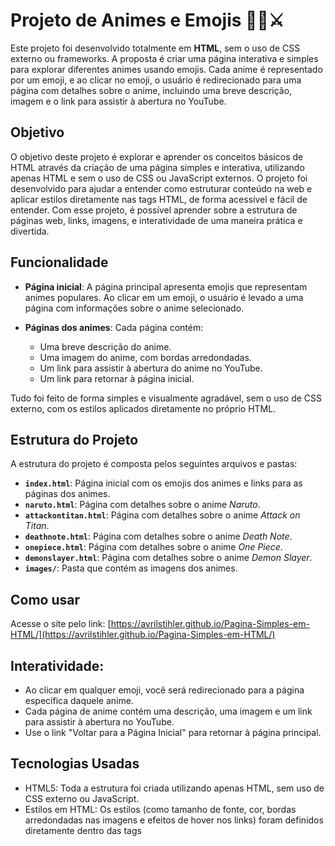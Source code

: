 # Projeto de Animes e Emojis 🎥🍥⚔️

Este projeto foi desenvolvido totalmente em **HTML**, sem o uso de CSS externo ou frameworks. A proposta é criar uma página interativa e simples para explorar diferentes animes usando emojis. Cada anime é representado por um emoji, e ao clicar no emoji, o usuário é redirecionado para uma página com detalhes sobre o anime, incluindo uma breve descrição, imagem e o link para assistir à abertura no YouTube.

## Objetivo
O objetivo deste projeto é explorar e aprender os conceitos básicos de HTML através da criação de uma página simples e interativa, utilizando apenas HTML e sem o uso de CSS ou JavaScript externos. O projeto foi desenvolvido para ajudar a entender como estruturar conteúdo na web e aplicar estilos diretamente nas tags HTML, de forma acessível e fácil de entender. Com esse projeto, é possível aprender sobre a estrutura de páginas web, links, imagens, e interatividade de uma maneira prática e divertida.

## Funcionalidade

- **Página inicial**: A página principal apresenta emojis que representam animes populares. Ao clicar em um emoji, o usuário é levado a uma página com informações sobre o anime selecionado.
  
- **Páginas dos animes**: Cada página contém:
  - Uma breve descrição do anime.
  - Uma imagem do anime, com bordas arredondadas.
  - Um link para assistir à abertura do anime no YouTube.
  - Um link para retornar à página inicial.

Tudo foi feito de forma simples e visualmente agradável, sem o uso de CSS externo, com os estilos aplicados diretamente no próprio HTML.

## Estrutura do Projeto

A estrutura do projeto é composta pelos seguintes arquivos e pastas:

- **`index.html`**: Página inicial com os emojis dos animes e links para as páginas dos animes.
- **`naruto.html`**: Página com detalhes sobre o anime *Naruto*.
- **`attackontitan.html`**: Página com detalhes sobre o anime *Attack on Titan*.
- **`deathnote.html`**: Página com detalhes sobre o anime *Death Note*.
- **`onepiece.html`**: Página com detalhes sobre o anime *One Piece*.
- **`demonslayer.html`**: Página com detalhes sobre o anime *Demon Slayer*.
- **`images/`**: Pasta que contém as imagens dos animes.

## Como usar

Acesse o site pelo link: [https://avrilstihler.github.io/Pagina-Simples-em-HTML/](https://avrilstihler.github.io/Pagina-Simples-em-HTML/)

## Interatividade:
   - Ao clicar em qualquer emoji, você será redirecionado para a página específica daquele anime.
   - Cada página de anime contém uma descrição, uma imagem e um link para assistir à abertura no YouTube.
   - Use o link "Voltar para a Página Inicial" para retornar à página principal.

## Tecnologias Usadas
 - HTML5: Toda a estrutura foi criada utilizando apenas HTML, sem uso de CSS externo ou JavaScript.
 - Estilos em HTML: Os estilos (como tamanho de fonte, cor, bordas arredondadas nas imagens e efeitos de hover nos links) foram definidos diretamente dentro das tags <style> no próprio arquivo HTML.
 - Imagens: As imagens dos animes estão localizadas na pasta images/ e são usadas para complementar as descrições e tornar a experiência mais visual e interativa.

## Considerações Finais
Este projeto é um exemplo simples de como é possível criar uma página interativa utilizando apenas HTML e estilos internos, sem a necessidade de CSS externo. A ideia é apresentar uma maneira divertida de explorar animes através de emojis, com uma navegação simples e intuitiva. A estrutura do projeto é fácil de entender e pode ser expandida facilmente, caso você queira adicionar mais animes ou personalizar o conteúdo.


A navegação entre as páginas é intuitiva e não requer recursos complexos. O uso de estilos diretamente no HTML torna o projeto mais acessível e fácil de entender, sem a necessidade de aprender ou configurar ferramentas adicionais.


